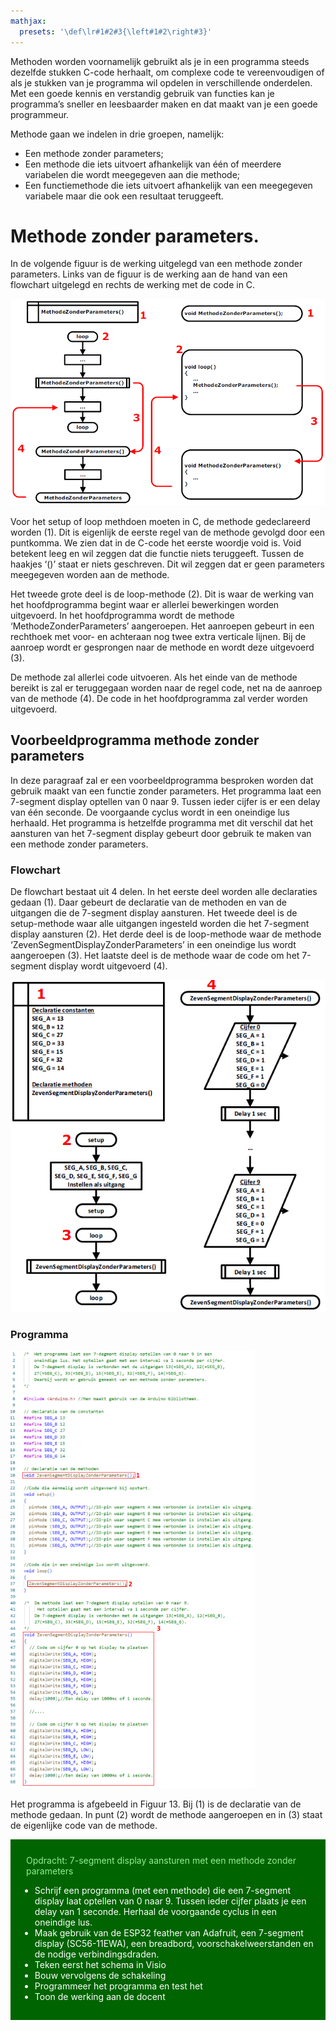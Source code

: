```yaml
---
mathjax:
  presets: '\def\lr#1#2#3{\left#1#2\right#3}'
---
```


Methoden worden voornamelijk gebruikt als je in een programma steeds dezelfde stukken C-code herhaalt, om complexe code te vereenvoudigen of als je stukken van je programma wil opdelen in verschillende onderdelen.
Met een goede kennis en verstandig gebruik van functies kan je programma’s sneller en leesbaarder maken en dat maakt van je een goede programmeur.

Methode gaan we indelen in drie groepen, namelijk:
- Een methode zonder parameters;
- Een methode die iets uitvoert afhankelijk van één of meerdere variabelen die wordt meegegeven aan die methode;
- Een functiemethode die iets uitvoert afhankelijk van een meegegeven variabele maar die ook een resultaat teruggeeft.

# Methode zonder parameters.

In de volgende figuur is de werking uitgelegd van een methode zonder parameters. Links van de figuur is de werking aan de hand van een flowchart uitgelegd en rechts de werking met de code in C.


![Werking van een methode zonder parameters](./images/fc1.png)

Voor het setup of loop methdoen moeten in C, de methode gedeclareerd worden (1). Dit is eigenlijk de eerste regel van de methode gevolgd door een puntkomma. We zien dat in de C-code het eerste woordje void is. Void betekent leeg en wil zeggen dat die functie niets teruggeeft. Tussen de haakjes ‘()’ staat er niets geschreven. Dit wil zeggen dat er geen parameters meegegeven worden aan de methode.

Het tweede grote deel is de loop-methode (2). Dit is waar de werking van het hoofdprogramma begint waar er allerlei bewerkingen worden uitgevoerd. In het hoofdprogramma wordt de methode ‘MethodeZonderParameters’ aangeroepen. Het aanroepen gebeurt in een rechthoek met voor- en achteraan nog twee extra verticale lijnen. Bij de aanroep wordt er gesprongen naar de methode en wordt deze uitgevoerd (3).

De methode zal allerlei code uitvoeren. Als het einde van de methode bereikt is zal er teruggegaan worden naar de regel code, net na de aanroep van de methode (4). De code in het hoofdprogramma zal verder worden uitgevoerd.

## Voorbeeldprogramma methode zonder parameters

In deze paragraaf zal er een voorbeeldprogramma besproken worden dat gebruik maakt van een functie zonder parameters. Het programma laat een 7-segment display optellen van 0 naar 9. Tussen ieder cijfer is er een delay van één seconde. De voorgaande cyclus wordt in een oneindige lus herhaald. Het programma is hetzelfde programma met dit verschil dat het aansturen van het 7-segment display gebeurt door gebruik te maken van een methode zonder parameters.

### Flowchart

De flowchart bestaat uit 4 delen. In het eerste deel worden alle declaraties gedaan (1). Daar gebeurt de declaratie van de methoden en van de uitgangen die de 7-segment display aansturen. Het tweede deel is de setup-methode waar alle uitgangen ingesteld worden die het 7-segment display aansturen (2). Het derde deel is de loop-methode waar de methode ‘ZevenSegmentDisplayZonderParameters’ in een oneindige lus wordt aangeroepen (3). Het laatste deel is de methode waar de code om het 7-segment display wordt uitgevoerd (4).

![Functie zonder parameters deel 1](./images/fc2.png)

### Programma

![Het programma ZevenSegmentDisplayZonderParameters.](./images/code1.png)

Het programma is afgebeeld in Figuur 13. Bij (1) is de declaratie van de methode gedaan. In punt (2) wordt de methode aangeroepen en in (3) staat de eigenlijke code van de methode.


<div style="background-color:darkgreen; text-align:left; vertical-align:left; padding:15px;">
<p style="color:lightgreen; margin:10px">
Opdracht: 7-segment display aansturen met een methode zonder parameters
<ul style="color: white;">
<li>Schrijf een programma (met een methode) die een 7-segment display laat optellen van 0 naar 9. Tussen ieder cijfer plaats je een delay van 1 seconde. Herhaal de voorgaande cyclus in een oneindige lus.</li>
<li>Maak gebruik van de ESP32 feather van Adafruit, een 7-segment display (SC56-11EWA), een breadbord, voorschakelweerstanden en de nodige verbindingsdraden.</li>
<li>Teken eerst het schema in Visio</li>
<li>Bouw vervolgens de schakeling</li>
<li>Programmeer het programma en test het</li>
<li>Toon de werking aan de docent</li>
</ul>
</p>
</div>


